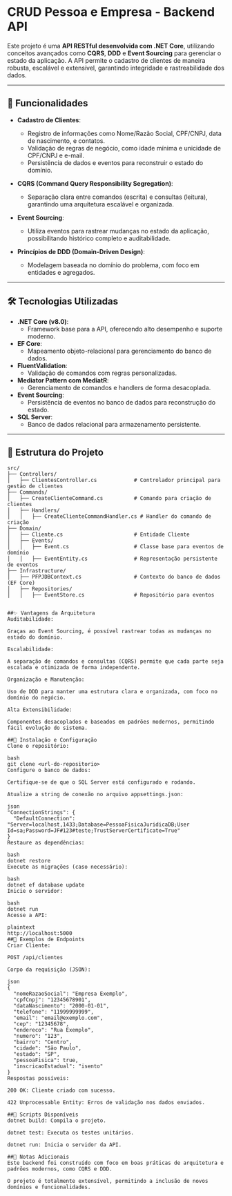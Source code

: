 # CRUD Pessoa e Empresa - Backend API

Este projeto é uma **API RESTful desenvolvida com .NET Core**, utilizando conceitos avançados como **CQRS**, **DDD** e **Event Sourcing** para gerenciar o estado da aplicação. A API permite o cadastro de clientes de maneira robusta, escalável e extensível, garantindo integridade e rastreabilidade dos dados.

---

## 🚀 Funcionalidades

- **Cadastro de Clientes**:
  - Registro de informações como Nome/Razão Social, CPF/CNPJ, data de nascimento, e contatos.
  - Validação de regras de negócio, como idade mínima e unicidade de CPF/CNPJ e e-mail.
  - Persistência de dados e eventos para reconstruir o estado do domínio.

- **CQRS (Command Query Responsibility Segregation)**:
  - Separação clara entre comandos (escrita) e consultas (leitura), garantindo uma arquitetura escalável e organizada.

- **Event Sourcing**:
  - Utiliza eventos para rastrear mudanças no estado da aplicação, possibilitando histórico completo e auditabilidade.

- **Princípios de DDD (Domain-Driven Design)**:
  - Modelagem baseada no domínio do problema, com foco em entidades e agregados.

---

## 🛠️ Tecnologias Utilizadas

- **.NET Core (v8.0)**:
  - Framework base para a API, oferecendo alto desempenho e suporte moderno.
- **EF Core**:
  - Mapeamento objeto-relacional para gerenciamento do banco de dados.
- **FluentValidation**:
  - Validação de comandos com regras personalizadas.
- **Mediator Pattern com MediatR**:
  - Gerenciamento de comandos e handlers de forma desacoplada.
- **Event Sourcing**:
  - Persistência de eventos no banco de dados para reconstrução do estado.
- **SQL Server**:
  - Banco de dados relacional para armazenamento persistente.

---

## 📂 Estrutura do Projeto

```plaintext
src/
├── Controllers/
│   ├── ClientesController.cs            # Controlador principal para gestão de clientes
├── Commands/
│   ├── CreateClienteCommand.cs          # Comando para criação de clientes
│   ├── Handlers/
│   │   ├── CreateClienteCommandHandler.cs # Handler do comando de criação
├── Domain/
│   ├── Cliente.cs                       # Entidade Cliente
│   ├── Events/
│   │   ├── Event.cs                     # Classe base para eventos de domínio
│   │   ├── EventEntity.cs               # Representação persistente de eventos
├── Infrastructure/
│   ├── PFPJDBContext.cs                 # Contexto do banco de dados (EF Core)
│   ├── Repositories/
│   │   ├── EventStore.cs                # Repositório para eventos


##✨ Vantagens da Arquitetura
Auditabilidade:

Graças ao Event Sourcing, é possível rastrear todas as mudanças no estado do domínio.

Escalabilidade:

A separação de comandos e consultas (CQRS) permite que cada parte seja escalada e otimizada de forma independente.

Organização e Manutenção:

Uso de DDD para manter uma estrutura clara e organizada, com foco no domínio do negócio.

Alta Extensibilidade:

Componentes desacoplados e baseados em padrões modernos, permitindo fácil evolução do sistema.

##🔧 Instalação e Configuração
Clone o repositório:

bash
git clone <url-do-repositorio>
Configure o banco de dados:

Certifique-se de que o SQL Server está configurado e rodando.

Atualize a string de conexão no arquivo appsettings.json:

json
"ConnectionStrings": {
  "DefaultConnection": "Server=localhost,1433;Database=PessoaFisicaJuridicaDB;User Id=sa;Password=JF#123#teste;TrustServerCertificate=True"
}
Restaure as dependências:

bash
dotnet restore
Execute as migrações (caso necessário):

bash
dotnet ef database update
Inicie o servidor:

bash
dotnet run
Acesse a API:

plaintext
http://localhost:5000
##🎨 Exemplos de Endpoints
Criar Cliente:

POST /api/clientes

Corpo da requisição (JSON):

json
{
  "nomeRazaoSocial": "Empresa Exemplo",
  "cpfCnpj": "12345678901",
  "dataNascimento": "2000-01-01",
  "telefone": "11999999999",
  "email": "email@exemplo.com",
  "cep": "12345678",
  "endereco": "Rua Exemplo",
  "numero": "123",
  "bairro": "Centro",
  "cidade": "São Paulo",
  "estado": "SP",
  "pessoaFisica": true,
  "inscricaoEstadual": "isento"
}
Respostas possíveis:

200 OK: Cliente criado com sucesso.

422 Unprocessable Entity: Erros de validação nos dados enviados.

##📜 Scripts Disponíveis
dotnet build: Compila o projeto.

dotnet test: Executa os testes unitários.

dotnet run: Inicia o servidor da API.

##📝 Notas Adicionais
Este backend foi construído com foco em boas práticas de arquitetura e padrões modernos, como CQRS e DDD.

O projeto é totalmente extensível, permitindo a inclusão de novos domínios e funcionalidades.
